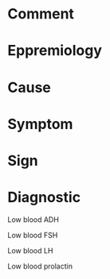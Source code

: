 # Comment

# Eppremiology

# Cause

# Symptom

# Sign

# Diagnostic

Low blood ADH

Low blood FSH

Low blood LH

Low blood prolactin
